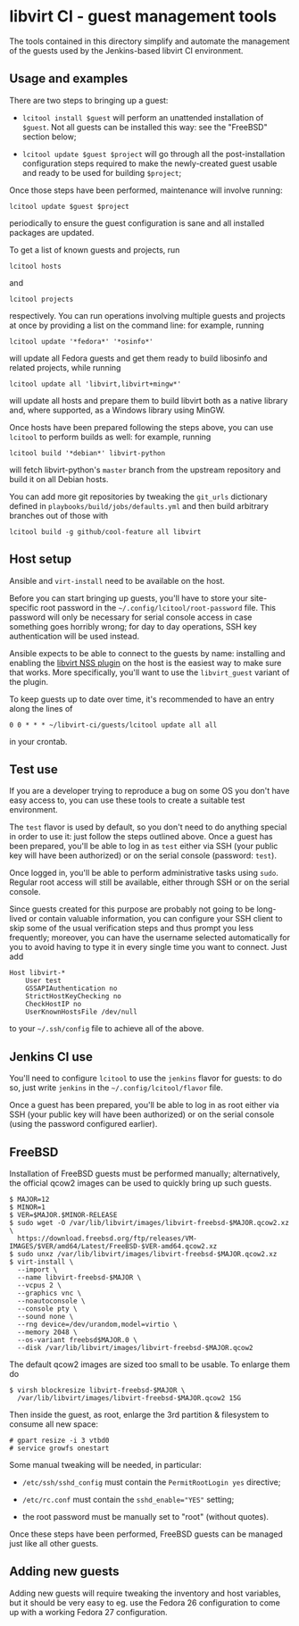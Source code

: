libvirt CI - guest management tools
===================================

The tools contained in this directory simplify and automate the management
of the guests used by the Jenkins-based libvirt CI environment.


Usage and examples
------------------

There are two steps to bringing up a guest:

* `lcitool install $guest` will perform an unattended installation
  of `$guest`. Not all guests can be installed this way: see the "FreeBSD"
  section below;

* `lcitool update $guest $project` will go through all the
  post-installation configuration steps required to make the newly-created
  guest usable and ready to be used for building `$project`;

Once those steps have been performed, maintenance will involve running:

    lcitool update $guest $project

periodically to ensure the guest configuration is sane and all installed
packages are updated.

To get a list of known guests and projects, run

    lcitool hosts

and

    lcitool projects

respectively. You can run operations involving multiple guests and projects
at once by providing a list on the command line: for example, running

    lcitool update '*fedora*' '*osinfo*'

will update all Fedora guests and get them ready to build libosinfo and
related projects, while running

    lcitool update all 'libvirt,libvirt+mingw*'

will update all hosts and prepare them to build libvirt both as a native
library and, where supported, as a Windows library using MinGW.

Once hosts have been prepared following the steps above, you can use
`lcitool` to perform builds as well: for example, running

    lcitool build '*debian*' libvirt-python

will fetch libvirt-python's `master` branch from the upstream repository
and build it on all Debian hosts.

You can add more git repositories by tweaking the `git_urls` dictionary
defined in `playbooks/build/jobs/defaults.yml` and then build arbitrary
branches out of those with

    lcitool build -g github/cool-feature all libvirt


Host setup
----------

Ansible and `virt-install` need to be available on the host.

Before you can start bringing up guests, you'll have to store your
site-specific root password in the `~/.config/lcitool/root-password` file.
This password will only be necessary for serial console access in case
something goes horribly wrong; for day to day operations, SSH key
authentication will be used instead.

Ansible expects to be able to connect to the guests by name: installing and
enabling the [libvirt NSS plugin](https://wiki.libvirt.org/page/NSS_module)
on the host is the easiest way to make sure that works. More specifically,
you'll want to use the `libvirt_guest` variant of the plugin.

To keep guests up to date over time, it's recommended to have an entry
along the lines of

    0 0 * * * ~/libvirt-ci/guests/lcitool update all all

in your crontab.


Test use
--------

If you are a developer trying to reproduce a bug on some OS you don't
have easy access to, you can use these tools to create a suitable test
environment.

The `test` flavor is used by default, so you don't need to do anything
special in order to use it: just follow the steps outlined above. Once
a guest has been prepared, you'll be able to log in as `test` either
via SSH (your public key will have been authorized) or on the serial
console (password: `test`).

Once logged in, you'll be able to perform administrative tasks using
`sudo`. Regular root access will still be available, either through
SSH or on the serial console.

Since guests created for this purpose are probably not going to be
long-lived or contain valuable information, you can configure your
SSH client to skip some of the usual verification steps and thus
prompt you less frequently; moreover, you can have the username
selected automatically for you to avoid having to type it in every
single time you want to connect. Just add

    Host libvirt-*
        User test
        GSSAPIAuthentication no
        StrictHostKeyChecking no
        CheckHostIP no
        UserKnownHostsFile /dev/null

to your `~/.ssh/config` file to achieve all of the above.


Jenkins CI use
--------------

You'll need to configure `lcitool` to use the `jenkins` flavor for
guests: to do so, just write `jenkins` in the `~/.config/lcitool/flavor`
file.

Once a guest has been prepared, you'll be able to log in as root either
via SSH (your public key will have been authorized) or on the serial
console (using the password configured earlier).


FreeBSD
-------

Installation of FreeBSD guests must be performed manually; alternatively,
the official qcow2 images can be used to quickly bring up such guests.

    $ MAJOR=12
    $ MINOR=1
    $ VER=$MAJOR.$MINOR-RELEASE
    $ sudo wget -O /var/lib/libvirt/images/libvirt-freebsd-$MAJOR.qcow2.xz \
      https://download.freebsd.org/ftp/releases/VM-IMAGES/$VER/amd64/Latest/FreeBSD-$VER-amd64.qcow2.xz
    $ sudo unxz /var/lib/libvirt/images/libvirt-freebsd-$MAJOR.qcow2.xz
    $ virt-install \
      --import \
      --name libvirt-freebsd-$MAJOR \
      --vcpus 2 \
      --graphics vnc \
      --noautoconsole \
      --console pty \
      --sound none \
      --rng device=/dev/urandom,model=virtio \
      --memory 2048 \
      --os-variant freebsd$MAJOR.0 \
      --disk /var/lib/libvirt/images/libvirt-freebsd-$MAJOR.qcow2

The default qcow2 images are sized too small to be usable. To enlarge
them do

    $ virsh blockresize libvirt-freebsd-$MAJOR \
      /var/lib/libvirt/images/libvirt-freebsd-$MAJOR.qcow2 15G

Then inside the guest, as root, enlarge the 3rd partition & filesystem
to consume all new space:

    # gpart resize -i 3 vtbd0
    # service growfs onestart

Some manual tweaking will be needed, in particular:

* `/etc/ssh/sshd_config` must contain the `PermitRootLogin yes` directive;

* `/etc/rc.conf` must contain the `sshd_enable="YES"` setting;

* the root password must be manually set to "root" (without quotes).

Once these steps have been performed, FreeBSD guests can be managed just
like all other guests.


Adding new guests
-----------------

Adding new guests will require tweaking the inventory and host variables,
but it should be very easy to eg. use the Fedora 26 configuration to come
up with a working Fedora 27 configuration.
